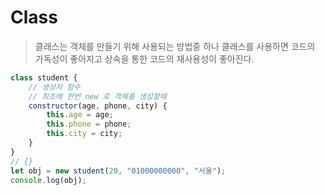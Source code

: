 # Class
> 클래스는 객체를 만들기 위해 사용되는 방법중 하나 클래스를 사용하면 코드의 가독성이 좋아지고
> 상속을 통한 코드의 재사용성이 좋아진다.
```js
class student {
    // 생성자 함수
    // 최초에 한번 new 로 객체를 생성할때
    constructor(age, phone, city) {
        this.age = age;
        this.phone = phone;
        this.city = city;
    }
}
// {}
let obj = new student(20, "01000000000", "서울");
console.log(obj);
```
